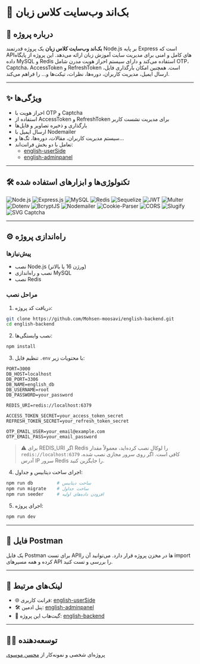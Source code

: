 
# 🧠 بک‌اند وب‌سایت کلاس زبان

## 📍 درباره پروژه

**بک‌اند وب‌سایت کلاس زبان** یک پروژه قدرتمند Node.js بر پایه Express است که APIهای کامل و امنی برای مدیریت سایت آموزش زبان ارائه می‌دهد. این پروژه از پایگاه داده MySQL و Redis استفاده می‌کند و دارای سیستم احراز هویت مدرن شامل OTP، Captcha، AccessToken و RefreshToken است. همچنین امکان بارگذاری فایل، ارسال ایمیل، مدیریت کاربران، دوره‌ها، نظرات، تیکت‌ها و... را فراهم می‌کند.

---

## ✨ ویژگی‌ها

- احراز هویت با OTP و Captcha
- استفاده از AccessToken و RefreshToken برای مدیریت نشست کاربر
- بارگذاری و ذخیره تصاویر و فایل‌ها
- ارسال ایمیل با Nodemailer
- سیستم مدیریت کاربران، مقالات، دوره‌ها، تگ‌ها و...
- تعامل با دو بخش فرانت‌اند:
  - [english-userSide](https://github.com/Mohsen-moosavi/English-userSide)
  - [english-adminpanel](https://github.com/Mohsen-moosavi/english-adminpanel)

---

## 🛠 تکنولوژی‌ها و ابزارهای استفاده شده

![Node.js](https://img.shields.io/badge/Node.js-339933?style=flat&logo=node.js&logoColor=white)
![Express.js](https://img.shields.io/badge/Express-000000?style=flat&logo=express&logoColor=white)
![MySQL](https://img.shields.io/badge/MySQL-4479A1?style=flat&logo=mysql&logoColor=white)
![Redis](https://img.shields.io/badge/Redis-DC382D?style=flat&logo=redis&logoColor=white)
![Sequelize](https://img.shields.io/badge/Sequelize-52B0E7?style=flat&logo=sequelize&logoColor=white)
![JWT](https://img.shields.io/badge/JWT-000000?style=flat&logo=jsonwebtokens&logoColor=white)
![Multer](https://img.shields.io/badge/Multer-FFCA28?style=flat&logoColor=black)
![Dotenv](https://img.shields.io/badge/Dotenv-ECD53F?style=flat)
![BcryptJS](https://img.shields.io/badge/BcryptJS-8B4513?style=flat)
![Nodemailer](https://img.shields.io/badge/Nodemailer-3C3C3C?style=flat)
![Cookie-Parser](https://img.shields.io/badge/Cookie--Parser-ffa726?style=flat)
![CORS](https://img.shields.io/badge/CORS-4caf50?style=flat)
![Slugify](https://img.shields.io/badge/Slugify-607d8b?style=flat)
![SVG Captcha](https://img.shields.io/badge/SVG--Captcha-9c27b0?style=flat)

---

## ⚙️ راه‌اندازی پروژه

### پیش‌نیازها

- نصب Node.js (ورژن 16 یا بالاتر)
- نصب و راه‌اندازی MySQL
- نصب Redis

### مراحل نصب

1. دریافت کد پروژه:

```bash
git clone https://github.com/Mohsen-moosavi/english-backend.git
cd english-backend
```

2. نصب وابستگی‌ها:

```bash
npm install
```

3. تنظیم فایل `.env` با محتویات زیر:

```env
PORT=3000
DB_HOST=localhost
DB_PORT=3306
DB_NAME=english_db
DB_USERNAME=root
DB_PASSWORD=your_password

REDIS_URI=redis://localhost:6379

ACCESS_TOKEN_SECRET=your_access_token_secret
REFRESH_TOKEN_SECRET=your_refresh_token_secret

OTP_EMAIL_USER=your_email@example.com
OTP_EMAIL_PASS=your_email_password
```

> ⚠️ برای REDIS_URI اگر Redis را لوکال نصب کرده‌اید، معمولاً مقدار `redis://localhost:6379` کافی است. اگر روی سرور مجازی نصب شده، آدرس IP سرور Redis را جایگزین کنید.

4. اجرای ساخت دیتابیس و جداول:

```bash
npm run db         # ساخت دیتابیس
npm run migrate    # ساخت جداول
npm run seeder     # افزودن داده‌های اولیه
```

5. اجرای پروژه:

```bash
npm run dev
```

---

## 📁 فایل Postman

یک فایل Postman برای تست API‌ها در مخزن پروژه قرار دارد. می‌توانید آن را import کرده و همه مسیرهای API را بررسی و تست کنید.

---

## 🔗 لینک‌های مرتبط

- 🌐 فرانت کاربری: [english-userSide](https://github.com/Mohsen-moosavi/English-userSide)
- 🛠 پنل ادمین: [english-adminpanel](https://github.com/Mohsen-moosavi/english-adminpanel)
- 📁 گیت‌هاب این پروژه: [english-backend](https://github.com/Mohsen-moosavi/english-backend)

---

## 👨‍💻 توسعه‌دهنده

پروژه‌ای شخصی و نمونه‌کار از [محسن موسوی](https://github.com/Mohsen-moosavi)
